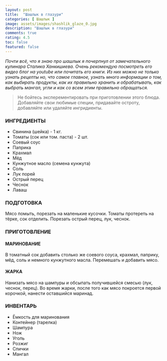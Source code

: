 ```yaml
---
layout: post
title:  "Шашлык в глазури"
categories: [ Шашлык ]
image: assets/images/shashlik_glaze_0.jpg
description: "Шашлык в глазури"
comments: true
rating: 4.5
toc: false
featured: false
---
```

*Почти всё, что я знаю про шашлык я почерпнул от замечательного кулинара Сталика Ханкишиева. Очень рекомендую посмотреть его видео блог на youtube или почитать его книги. Из них можно не только узнать рецепты но, что самое главное, узнать много информации о том, как выбирать продукты, как их правильно хранить и обрабатывать, как выбрать мангал, угли и как со всем этим правильно обращаться.*

> Не бойтесь эксперементировать при приготовлении этого блюда. Добавляйте свои любимые специи, придавайте остроту, добавляйте или удаляйте ингридиенты.

### ИНГРЕДИЕНТЫ
* Свинина (шейка) - 1 кг.
* Томаты (сок или том. паста) - 2 шт.
* Соевый соус
* Паприка
* Крахмал
* Мёд
* Кунжутное масло (семена кунжута)
* Соль
* Лук порей
* Острый перец
* Чеснок
* Лаваш

### ПОДГОТОВКА
Мясо помыть, порезать на маленькие кусочки. Томаты протереть на тёрке, сок отделить. Порезать острый перец, лук, чеснок.

### ПРИГОТОВЛЕНИЕ

#### МАРИНОВАНИЕ
В томатный сок добавить столько же соевого соуса, крахмал, паприку, мёд, соль и немного кунжутного масла. Перемешать и добавить мясо.

#### ЖАРКА
Нанизать мясо на шампуры и обсыпать получившейся смесью (лук, чеснок, перец). Во время жарки, после того как мясо покроется первой корочкой, нанести оставшийся маринад.

### ИНВЕНТАРЬ
* Ёмкость для маринования
* Контейнер (тарелка)
* Шампура
* Нож
* Уголь
* Розжиг
* Спички
* Мангал

